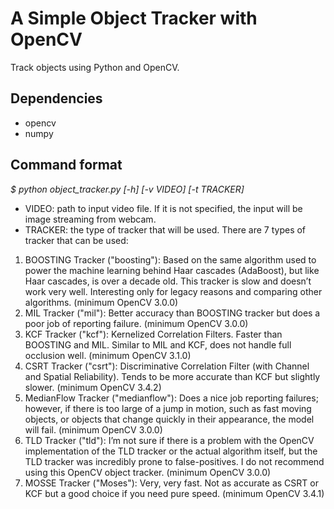 # A Simple Object Tracker with OpenCV

Track objects using Python and OpenCV.

## Dependencies
  * opencv
  * numpy

## Command format

_$ python object_tracker.py [-h] [-v VIDEO] [-t TRACKER]_

- VIDEO: path to input video file. If it is not specified, the input will be image streaming from webcam.
- TRACKER: the type of tracker that will be used. There are 7 types of tracker that can be used:

1. BOOSTING Tracker ("boosting"): Based on the same algorithm used to power the machine learning behind Haar cascades (AdaBoost), but like Haar cascades, is over a decade old. This tracker is slow and doesn’t work very well. Interesting only for legacy reasons and comparing other algorithms. (minimum OpenCV 3.0.0)
2. MIL Tracker ("mil"): Better accuracy than BOOSTING tracker but does a poor job of reporting failure. (minimum OpenCV 3.0.0)
3. KCF Tracker ("kcf"): Kernelized Correlation Filters. Faster than BOOSTING and MIL. Similar to MIL and KCF, does not handle full occlusion well. (minimum OpenCV 3.1.0)
4. CSRT Tracker ("csrt"): Discriminative Correlation Filter (with Channel and Spatial Reliability). Tends to be more accurate than KCF but slightly slower. (minimum OpenCV 3.4.2)
5. MedianFlow Tracker ("medianflow"): Does a nice job reporting failures; however, if there is too large of a jump in motion, such as fast moving objects, or objects that change quickly in their appearance, the model will fail. (minimum OpenCV 3.0.0)
6. TLD Tracker ("tld"): I’m not sure if there is a problem with the OpenCV implementation of the TLD tracker or the actual algorithm itself, but the TLD tracker was incredibly prone to false-positives. I do not recommend using this OpenCV object tracker. (minimum OpenCV 3.0.0)
7. MOSSE Tracker ("Moses"): Very, very fast. Not as accurate as CSRT or KCF but a good choice if you need pure speed. (minimum OpenCV 3.4.1)
